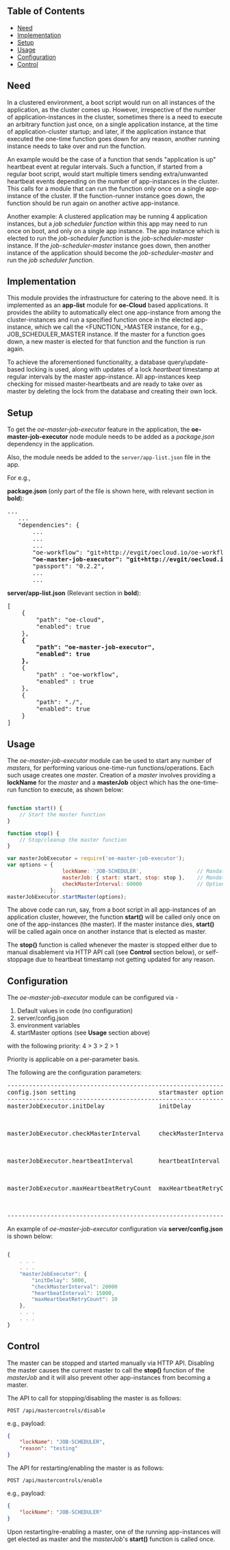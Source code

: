 ## Table of Contents
- [Need](#Need)
- [Implementation](#Implementation)
- [Setup](#Setup)
- [Usage](#Usage)
- [Configuration](#Configuration)
- [Control](#Control)


<a name="Need"></a>
## Need
In a clustered environment, a boot script would run on all instances of the application, as the cluster comes up.
However, irrespective of the number of application-instances in the cluster, sometimes there is a need to execute an
arbitrary function just once, on a single application instance, at the time of application-cluster startup;
and later, if the application instance that executed the one-time function goes down for any reason, another running
instance needs to take over and run the function.

An example would be the case of a function that sends "application is up" heartbeat event at regular intervals.
Such a function, if started from a regular boot script, would start multiple timers sending extra/unwanted heartbeat events
depending on the number of app-instances in the cluster. This calls for a module that can run the function only
once on a single app-instance of the cluster. If the function-runner instance goes down, the function should be run again on another
active app-instance.

Another example: A clustered application may be running 4 application instances, but a *job scheduler function* within this app
may need to run once on boot, and only on a single app instance. The app instance which is elected to run the *job-scheduler function*
is the *job-scheduler-master* instance.
If the *job-scheduler-master* instance goes down, then another instance of the application should become the *job-scheduler-master* and
run the *job scheduler function*.

<a name="Implementation"></a>
## Implementation
This module provides the infrastructure for catering to the above need. It is implemented as an **app-list** module for **oe-Cloud** based applications.
It provides the ability to automatically elect one app-instance from among the cluster-instances and run a specified function once in the elected app-instance,
which we call the <FUNCTION_>MASTER instance, for e.g., JOB_SCHEDULER_MASTER instance. If the master for a function goes down,
a new master is elected for that function and the function is run again.

To achieve the aforementioned functionality, a database query/update-based locking is used, along with updates of a lock *heartbeat* timestamp
at regular intervals by the master app-instance. All app-instances keep checking for missed master-heartbeats and are ready to take over
as master by deleting the lock from the database and creating their own lock.

<a name="Setup"></a>
## Setup
To get the *oe-master-job-executor* feature in the application, the **oe-master-job-executor** node module needs to be added
as a *package.json* dependency in the application.

Also, the module needs be added to the `server/app-list.json` file in the app.

For e.g.,

**package.json**  (only part of the file is shown here, with relevant section in **bold**):

<pre>
...
   ...
   "dependencies": {
       ...
       ...
       ...
       "oe-workflow": "git+http://evgit/oecloud.io/oe-workflow.git#2.0.0",
       <B>"oe-master-job-executor": "git+http://evgit/oecloud.io/oe-master-job-executor.git#2.0.0",</B>
       "passport": "0.2.2",
       ...
       ...
</pre>

**server/app-list.json**   (Relevant section in **bold**):

<pre>
[
    {
        "path": "oe-cloud",
        "enabled": true
    },
    <b>{
        "path": "oe-master-job-executor",
        "enabled": true
    },</b>
	{
		"path" : "oe-workflow",
		"enabled" : true
	},
	{
        "path": "./",
        "enabled": true
    }
]
</pre>

<a name="Usage"></a>
## Usage
The *oe-master-job-executor* module can be used to start any number of *masters*, for performing various one-time-run functions/operations.
Each such usage creates one *master*. Creation of a *master* involves providing a **lockName** for the *master* and a **masterJob** object which
has the one-time-run function to execute, as shown below:

```javascript

function start() {
    // Start the master function
}

function stop() {
    // Stop/cleanup the master function
}

var masterJobExecutor = require('oe-master-job-executor');
var options = {
                  lockName: 'JOB-SCHEDULER',                  // Mandatory
                  masterJob: { start: start, stop: stop },    // Mandatory
                  checkMasterInterval: 60000                  // Optional. See 'Configuration' section below for details.
              };
masterJobExecutor.startMaster(options);


```
The above code can run, say, from a boot script in all app-instances of an application cluster, however, the function **start()** will be called only once
on one of the app-instances (the master). If the master instance dies, **start()** will be called again once on another instance that is elected as master.

The **stop()** function is called whenever the master is stopped either due to manual disablement via HTTP API call (see **Control** section below),
or self-stoppage due to heartbeat timestamp not getting updated for any reason.

<a name="Configuration"></a>
## Configuration
The *oe-master-job-executor* module can be configured via -

1.  Default values in code (no configuration)
2.  server/config.json
3.  environment variables
4.  startMaster options (see **Usage** section above)

with the following priority:  4 > 3 > 2 > 1

Priority is applicable on a per-parameter basis.

The following are the configuration parameters:

<pre>
----------------------------------------------------------------------------------------------------------------------------------------
config.json setting                       startmaster option      Env Variable            type          default    Description
----------------------------------------------------------------------------------------------------------------------------------------
masterJobExecutor.initDelay               initDelay               INIT_DELAY              number (ms)   1000       This setting determines the delay
                                                                                                                   in milliseconds since boot, after
                                                                                                                   which the master is started

masterJobExecutor.checkMasterInterval     checkMasterInterval     CHECK_MASTER_INTERVAL   number (ms)   30000      This is the interval at which each
                                                                                                                   app-instance checks for the master heartbeat
                                                                                                                   in order to try and become master itself

masterJobExecutor.heartbeatInterval       heartbeatInterval       MASTER_JOB_HEARTBEAT_INTERVAL                    This is the interval at which heartbeat
                                                                                          number (ms)   8000       timestamp is updated by the master


masterJobExecutor.maxHeartbeatRetryCount  maxHeartbeatRetryCount  MASTER_JOB_MAX_HEARTBEAT_RETRY_COUNT             This is the number of times the master
                                                                                          number        3          heartbeat will be retried upon falure
                                                                                                                   to send heartbeat.

-----------------------------------------------------------------------------------------------------------------------------------------
</pre>


An example of *oe-master-job-executor* configuration via **server/config.json** is shown below:

```javascript

{
    . . .
    . . .
    "masterJobExecutor": {
        "initDelay": 5000,
        "checkMasterInterval": 20000
        "heartbeatInterval": 15000,
        "maxHeartbeatRetryCount": 10
    },
    . . .
    . . .
}
```

<a name="Control"></a>
## Control
The master can be stopped and started manually via HTTP API. Disabling the master causes the current master to call the
**stop()** function of the *masterJob* and it will also prevent other app-instances from becoming a master.

The API to call for stopping/disabling the master is as follows:
```
POST /api/mastercontrols/disable
```
e.g., payload:
```json
{
    "lockName": "JOB-SCHEDULER",
    "reason": "testing"
}

```

The API for restarting/enabling the master is as follows:
```
POST /api/mastercontrols/enable
```
e.g., payload:
```json
{
    "lockName": "JOB-SCHEDULER"
}

```
Upon restarting/re-enabling a master, one of the running app-instances will get elected as master and the *masterJob*'s **start()** function is called once.

